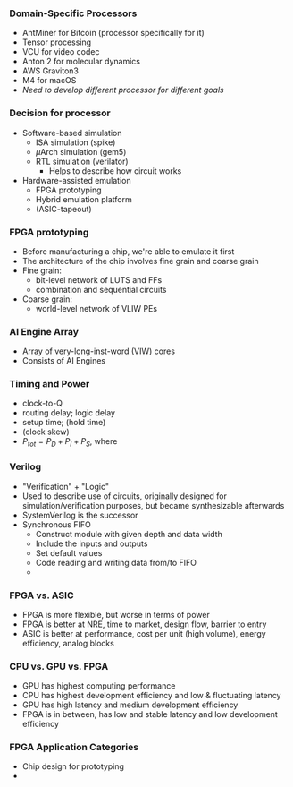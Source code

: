 ### Domain-Specific Processors
- AntMiner for Bitcoin (processor specifically for it)
- Tensor processing
- VCU for video codec
- Anton 2 for molecular dynamics
- AWS Graviton3
- M4 for macOS
- *Need to develop different processor for different goals*

### Decision for processor
- Software-based simulation
	- ISA simulation (spike)
	- $\mu$Arch simulation (gem5)
	- RTL simulation (verilator)
		- Helps to describe how circuit works
- Hardware-assisted emulation
	- FPGA prototyping 
	- Hybrid emulation platform
	- (ASIC-tapeout)

### FPGA prototyping
- Before manufacturing a chip, we're able to emulate it first
- The architecture of the chip involves fine grain and coarse grain 
- Fine grain:
	- bit-level network of LUTS and FFs
	- combination and sequential circuits
- Coarse grain:
	- world-level network of VLIW PEs

### AI Engine Array
- Array of very-long-inst-word (VIW) cores
- Consists of AI Engines

### Timing and Power
- clock-to-Q
- routing delay; logic delay
- setup time; (hold time)
- (clock skew)
- $P_{tot}=P_{D}+P_{I}+P_{S}$, where 

### Verilog
- "Verification" + "Logic"
- Used to describe use of circuits, originally designed for simulation/verification purposes, but became synthesizable afterwards
- SystemVerilog is the successor
- Synchronous FIFO 
	- Construct module with given depth and data width
	- Include the inputs and outputs 
	- Set default values
	- Code reading and writing data from/to FIFO
	- 


### FPGA vs. ASIC
- FPGA is more flexible, but worse in terms of power
- FPGA is better at NRE, time to market, design flow, barrier to entry
- ASIC is better at performance, cost per unit (high volume), energy efficiency, analog blocks

### CPU vs. GPU vs. FPGA
- GPU has highest computing performance
- CPU has highest development efficiency and low & fluctuating latency
- GPU has high latency and medium development efficiency
- FPGA is in between, has low and stable latency and low development efficiency

### FPGA Application Categories
- Chip design for prototyping
- 